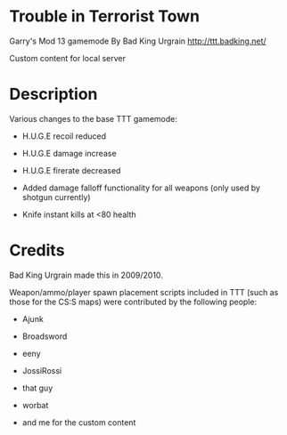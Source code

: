 Trouble in Terrorist Town
=========================
Garry's Mod 13 gamemode 
By Bad King Urgrain
http://ttt.badking.net/

Custom content for local server

Description
===========
Various changes to the base TTT gamemode:

- H.U.G.E recoil reduced
- H.U.G.E damage increase
- H.U.G.E firerate decreased

- Added damage falloff functionality for all weapons (only used by shotgun currently)

- Knife instant kills at <80 health

Credits
=======
Bad King Urgrain made this in 2009/2010.

Weapon/ammo/player spawn placement scripts included in TTT (such as those for
the CS:S maps) were contributed by the following people:
* Ajunk
* Broadsword
* eeny
* JossiRossi
* that guy
* worbat


* and me for the custom content